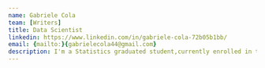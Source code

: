 ```yaml
---
name: Gabriele Cola
team: [Writers]
title: Data Scientist
linkedin: https://www.linkedin.com/in/gabriele-cola-72b05b1bb/
email: {mailto:}{gabrielecola44@gmail.com}
description: I'm a Statistics graduated student,currently enrolled in the MS in Data Analytics. I am interested in Machine Learning,NLP and Bayesian Statistics
---
```

